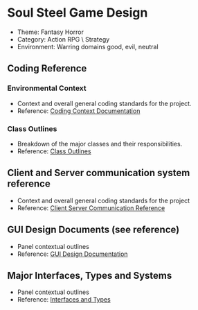 # Soul Steel Game Design

- Theme: Fantasy Horror
- Category: Action RPG \ Strategy
- Environment: Warring domains good, evil, neutral

## Coding Reference

### Environmental Context

- Context and overall general coding standards for the project.
- Reference: [Coding Context Documentation](<Pages/Development Environment.md>)

### Class Outlines

- Breakdown of the major classes and their responsibilities.
- Reference: [Class Outlines](<Pages/Class Design Reference.md>)

## Client and Server communication system reference

- Context and overall general coding standards for the project
- Reference: [Client Server Communication Reference](<Pages/Communication and Networking.md>)

## GUI Design Documents (see reference)

- Panel contextual outlines
- Reference: [GUI Design Documentation](<Pages/GUI System Design.md>)

## Major Interfaces, Types and Systems

- Panel contextual outlines
- Reference: [Interfaces and Types](<Pages/Interfaces and Types.md>)
